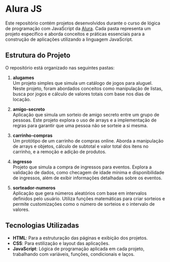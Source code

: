 # Alura JS

Este repositório contém projetos desenvolvidos durante o curso de lógica de programação com JavaScript da [Alura](https://www.alura.com.br/). Cada pasta representa um projeto específico e aborda conceitos e práticas essenciais para a construção de aplicações utilizando a linguagem JavaScript.

## Estrutura do Projeto

O repositório está organizado nas seguintes pastas:

1. **alugames**  
   Um projeto simples que simula um catálogo de jogos para aluguel. Neste projeto, foram abordados conceitos como manipulação de listas, busca por jogos e cálculo de valores totais com base nos dias de locação.

2. **amigo-secreto**  
   Aplicação que simula um sorteio de amigo secreto entre um grupo de pessoas. Este projeto explora o uso de arrays e a implementação de regras para garantir que uma pessoa não se sorteie a si mesma.

3. **carrinho-compras**  
   Um protótipo de um carrinho de compras online. Aborda a manipulação de arrays e objetos, cálculo de subtotal e valor total dos itens no carrinho, e a remoção e adição de produtos.

4. **ingresso**  
   Projeto que simula a compra de ingressos para eventos. Explora a validação de dados, como checagem de idade mínima e disponibilidade de ingressos, além de exibir informações detalhadas sobre os eventos.

5. **sorteador-numeros**  
   Aplicação que gera números aleatórios com base em intervalos definidos pelo usuário. Utiliza funções matemáticas para criar sorteios e permite customizações como o número de sorteios e o intervalo de valores.

## Tecnologias Utilizadas

- **HTML**: Para a estruturação das páginas e exibição dos projetos.
- **CSS**: Para estilização e layout das aplicações.
- **JavaScript**: Lógica de programação aplicada em cada projeto, trabalhando com variáveis, funções, condicionais e laços.
